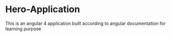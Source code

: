 # Hero-Application
This is an angular 4 application built according to angular documentation for learning purpose
